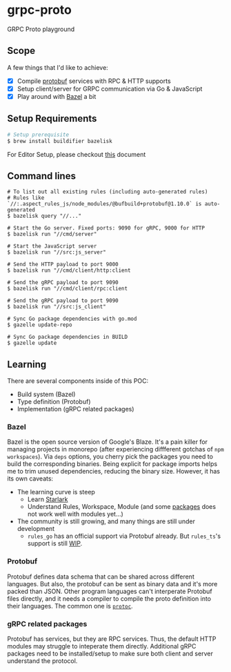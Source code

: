 # grpc-proto

GRPC Proto playground

## Scope

A few things that I'd like to achieve:

- [x] Compile [protobuf](https://protobuf.dev/) services with RPC & HTTP supports
- [x] Setup client/server for GRPC communication via Go & JavaScript
- [x] Play around with [Bazel](https://bazel.build/) a bit

## Setup Requirements

```.sh
# Setup prerequisite
$ brew install buildifier bazelisk
```

For Editor Setup, please checkout [this](https://github.com/bazelbuild/rules_go/wiki/Editor-setup) document

## Command lines

```
# To list out all existing rules (including auto-generated rules)
# Rules like `//:.aspect_rules_js/node_modules/@bufbuild+protobuf@1.10.0` is auto-generated
$ bazelisk query "//..."

# Start the Go server. Fixed ports: 9090 for gRPC, 9000 for HTTP
$ bazelisk run "//cmd/server"

# Start the JavaScript server
$ bazelisk run "//src:js_server"

# Send the HTTP payload to port 9000
$ bazelisk run "//cmd/client/http:client

# Send the gRPC payload to port 9090
$ bazelisk run "//cmd/client/rpc:client

# Send the gRPC payload to port 9090
$ bazelisk run "//src:js_client"

# Sync Go package dependencies with go.mod
$ gazelle update-repo

# Sync Go package dependencies in BUILD
$ gazelle update
```

## Learning

There are several components inside of this POC:

- Build system (Bazel)
- Type definition (Protobuf)
- Implementation (gRPC related packages)

### Bazel

Bazel is the open source version of Google's Blaze. It's a pain killer for managing projects in monorepo (after experiencing diffferent gotchas of `npm workspaces`). Via `deps` options, you cherry pick the packages you need to build the corresponding binaries. Being explicit for package imports helps me to trim unused dependencies, reducing the binary size. However, it has its own caveats:

- The learning curve is steep
  - Learn [Starlark](https://bazel.build/rules/language)
  - Understand Rules, Workspace, Module (and some [packages](https://github.com/bazelbuild/rules_go/issues/3685) does not work well with modules yet...)
- The community is still growing, and many things are still under development
  - `rules_go` has an official support via Protobuf already. But `rules_ts`'s support is still [WIP](https://docs.aspect.build/rulesets/aspect_rules_ts/docs/proto).

### Protobuf

Protobuf defines data schema that can be shared across different languages. But also, the protobuf can be sent as binary data and it's more packed than JSON. Other program languages can't interperate Protobuf files directly, and it needs a compiler to compile the proto definition into their languages. The common one is [`protoc`](https://grpc.io/docs/protoc-installation/).

### gRPC related packages

Protobuf has services, but they are RPC services. Thus, the default HTTP modules may struggle to inteperate them directly. Additional gRPC packages need to be installed/setup to make sure both client and server understand the protocol.
